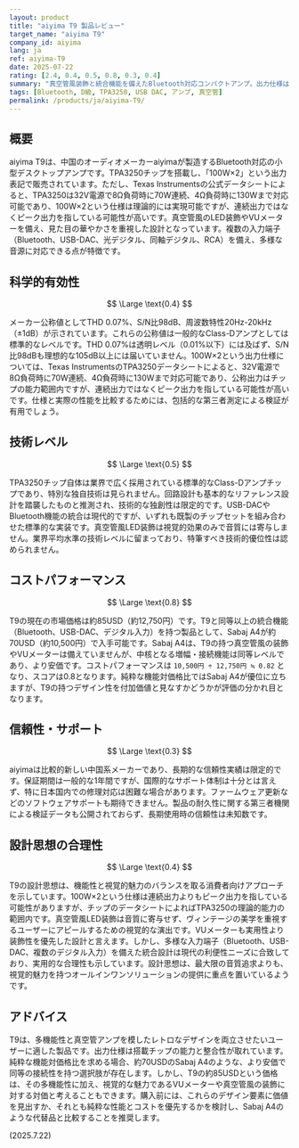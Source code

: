 ```yaml
---
layout: product
title: "aiyima T9 製品レビュー"
target_name: "aiyima T9"
company_id: aiyima
lang: ja
ref: aiyima-T9
date: 2025-07-22
rating: [2.4, 0.4, 0.5, 0.8, 0.3, 0.4]
summary: "真空管風装飾と統合機能を備えたBluetooth対応コンパクトアンプ。出力仕様はTPA3250チップの能力と整合性があり、多機能デスクトップアンプとして一定の価値を提供"
tags: [Bluetooth, D級, TPA3250, USB DAC, アンプ, 真空管]
permalink: /products/ja/aiyima-T9/
---
```

## 概要

aiyima T9は、中国のオーディオメーカーaiyimaが製造するBluetooth対応の小型デスクトップアンプです。TPA3250チップを搭載し、「100W×2」という出力表記で販売されています。ただし、Texas Instrumentsの公式データシートによると、TPA3250は32V電源で8Ω負荷時に70W連続、4Ω負荷時に130Wまで対応可能であり、100W×2という仕様は理論的には実現可能ですが、連続出力ではなくピーク出力を指している可能性が高いです。真空管風のLED装飾やVUメーターを備え、見た目の華やかさを重視した設計となっています。複数の入力端子（Bluetooth、USB-DAC、光デジタル、同軸デジタル、RCA）を備え、多様な音源に対応できる点が特徴です。

## 科学的有効性

$$ \Large \text{0.4} $$

メーカー公称値としてTHD 0.07%、S/N比98dB、周波数特性20Hz-20kHz（±1dB）が示されています。これらの公称値は一般的なClass-Dアンプとしては標準的なレベルです。THD 0.07%は透明レベル（0.01%以下）には及ばず、S/N比98dBも理想的な105dB以上には届いていません。100W×2という出力仕様については、Texas InstrumentsのTPA3250データシートによると、32V電源で8Ω負荷時に70W連続、4Ω負荷時に130Wまで対応可能であり、公称出力はチップの能力範囲内ですが、連続出力ではなくピーク出力を指している可能性が高いです。仕様と実際の性能を比較するためには、包括的な第三者測定による検証が有用でしょう。

## 技術レベル

$$ \Large \text{0.5} $$

TPA3250チップ自体は業界で広く採用されている標準的なClass-Dアンプチップであり、特別な独自技術は見られません。回路設計も基本的なリファレンス設計を踏襲したものと推測され、技術的な独創性は限定的です。USB-DACやBluetooth機能の統合は現代的ですが、いずれも既製のチップセットを組み合わせた標準的な実装です。真空管風LED装飾は視覚的効果のみで音質には寄与しません。業界平均水準の技術レベルに留まっており、特筆すべき技術的優位性は認められません。

## コストパフォーマンス

$$ \Large \text{0.8} $$

T9の現在の市場価格は約85USD（約12,750円）です。T9と同等以上の統合機能（Bluetooth、USB-DAC、デジタル入力）を持つ製品として、Sabaj A4が約70USD（約10,500円）で入手可能です。Sabaj A4は、T9の持つ真空管風の装飾やVUメーターは備えていませんが、中核となる増幅・接続機能は同等レベルであり、より安価です。コストパフォーマンスは `10,500円 ÷ 12,750円 ≒ 0.82` となり、スコアは0.8となります。純粋な機能対価格比ではSabaj A4が優位に立ちますが、T9の持つデザイン性を付加価値と見なすかどうかが評価の分かれ目となります。

## 信頼性・サポート

$$ \Large \text{0.3} $$

aiyimaは比較的新しい中国系メーカーであり、長期的な信頼性実績は限定的です。保証期間は一般的な1年間ですが、国際的なサポート体制は十分とは言えず、特に日本国内での修理対応は困難な場合があります。ファームウェア更新などのソフトウェアサポートも期待できません。製品の耐久性に関する第三者機関による検証データも公開されておらず、長期使用時の信頼性は未知数です。

## 設計思想の合理性

$$ \Large \text{0.4} $$

T9の設計思想は、機能性と視覚的魅力のバランスを取る消費者向けアプローチを示しています。100W×2という仕様は連続出力よりもピーク出力を指している可能性がありますが、チップのデータシートによればTPA3250の理論的能力の範囲内です。真空管風LED装飾は音質に寄与せず、ヴィンテージの美学を重視するユーザーにアピールするための視覚的な演出です。VUメーターも実用性より装飾性を優先した設計と言えます。しかし、多様な入力端子（Bluetooth、USB-DAC、複数のデジタル入力）を備えた統合設計は現代の利便性ニーズに合致しており、実用的な合理性も示しています。設計思想は、最大限の音質追求よりも、視覚的魅力を持つオールインワンソリューションの提供に重点を置いているようです。

## アドバイス

T9は、多機能性と真空管アンプを模したレトロなデザインを両立させたいユーザーに適した製品です。出力仕様は搭載チップの能力と整合性が取れています。純粋な機能対価格比を求める場合、約70USDのSabaj A4のような、より安価で同等の接続性を持つ選択肢が存在します。しかし、T9の約85USDという価格は、その多機能性に加え、視覚的な魅力であるVUメーターや真空管風の装飾に対する対価と考えることもできます。購入前には、これらのデザイン要素に価値を見出すか、それとも純粋な性能とコストを優先するかを検討し、Sabaj A4のような代替品と比較することを推奨します。

(2025.7.22)
